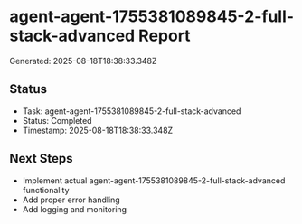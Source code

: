 # agent-agent-1755381089845-2-full-stack-advanced Report

Generated: 2025-08-18T18:38:33.348Z

## Status
- Task: agent-agent-1755381089845-2-full-stack-advanced
- Status: Completed
- Timestamp: 2025-08-18T18:38:33.348Z

## Next Steps
- Implement actual agent-agent-1755381089845-2-full-stack-advanced functionality
- Add proper error handling
- Add logging and monitoring
